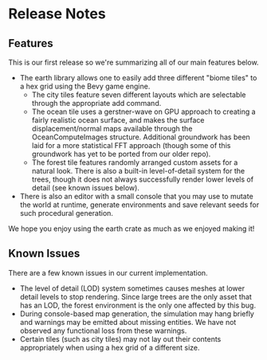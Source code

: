 # Release Notes
## Features

This is our first release so we're summarizing all of our main features below.

- The earth library allows one to easily add three different "biome tiles" to a hex grid using the Bevy game engine.
  - The city tiles feature seven different layouts which are
    selectable through the appropriate add command.
  - The ocean tile uses a gerstner-wave on GPU approach to creating a
    fairly realistic ocean surface, and makes the surface
    displacement/normal maps available through the OceanComputeImages
    structure. Additional groundwork has been laid for a more
    statistical FFT approach (though some of this groundwork has yet
    to be ported from our older repo).
  - The forest tile features randomly arranged custom assets for a
    natural look. There is also a built-in level-of-detail system for
    the trees, though it does not always successfully render lower
    levels of detail (see known issues below).
- There is also an editor with a small console that you may use to
  mutate the world at runtime, generate environments and save relevant
  seeds for such procedural generation.

We hope you enjoy using the earth crate as much as we enjoyed making
it!

## Known Issues

There are a few known issues in our current implementation.

- The level of detail (LOD) system sometimes causes meshes at lower
  detail levels to stop rendering. Since large trees are the only
  asset that has an LOD, the forest environment is the only one
  affected by this bug.
- During console-based map generation, the simulation may hang briefly
  and warnings may be emitted about missing entities. We have not
  observed any functional loss from these warnings.
- Certain tiles (such as city tiles) may not lay out their contents
  appropriately when using a hex grid of a different size.

